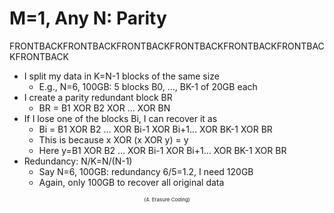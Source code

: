 # M=1, Any N: Parity
FRONTBACKFRONTBACKFRONTBACKFRONTBACKFRONTBACKFRONTBACKFRONTBACK
- I split my data in K=N-1 blocks of the same size
  - E.g., N=6, 100GB: 5 blocks B0, …, BK-1 of 20GB each
- I create a parity redundant block BR
  - BR = B1 XOR B2 XOR … XOR BN
- If I lose one of the blocks Bi, I can recover it as
  - Bi = B1 XOR B2 … XOR Bi-1 XOR Bi+1… XOR BK-1 XOR BR
  - This is because x XOR (x XOR y) = y
  - Here y=B1 XOR B2 … XOR Bi-1 XOR Bi+1… XOR BK-1 XOR BR
- Redundancy: N/K=N/(N-1)
  - Say N=6, 100GB: redundancy 6/5=1.2, I need 120GB
  - Again, only 100GB to recover all original data


<div style="text-align: center; font-size:8px;">(4. Erasure Coding)</div>

